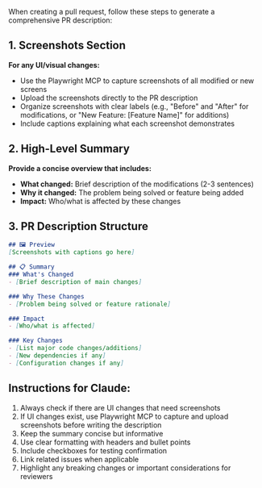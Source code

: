 When creating a pull request, follow these steps to generate a comprehensive PR description:

## 1. Screenshots Section

**For any UI/visual changes:**
- Use the Playwright MCP to capture screenshots of all modified or new screens
- Upload the screenshots directly to the PR description
- Organize screenshots with clear labels (e.g., "Before" and "After" for modifications, or "New Feature: [Feature Name]" for additions)
- Include captions explaining what each screenshot demonstrates

## 2. High-Level Summary

**Provide a concise overview that includes:**
- **What changed:** Brief description of the modifications (2-3 sentences)
- **Why it changed:** The problem being solved or feature being added
- **Impact:** Who/what is affected by these changes

## 3. PR Description Structure

```markdown
## 🖼️ Preview
[Screenshots with captions go here]

## 📋 Summary
### What's Changed
- [Brief description of main changes]

### Why These Changes
- [Problem being solved or feature rationale]

### Impact
- [Who/what is affected]

### Key Changes
- [List major code changes/additions]
- [New dependencies if any]
- [Configuration changes if any]
```

## Instructions for Claude:
1. Always check if there are UI changes that need screenshots
2. If UI changes exist, use Playwright MCP to capture and upload screenshots before writing the description
3. Keep the summary concise but informative
4. Use clear formatting with headers and bullet points
5. Include checkboxes for testing confirmation
6. Link related issues when applicable
7. Highlight any breaking changes or important considerations for reviewers